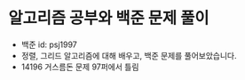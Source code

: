 # 알고리즘 공부와 백준 문제 풀이 
- 백준 id: psj1997 
- 정렬, 그리드 알고리즘에 대해 배우고, 백준 문제를 풀어보았습니다.
- 14196 거스름돈 문제 97퍼에서 틀림 